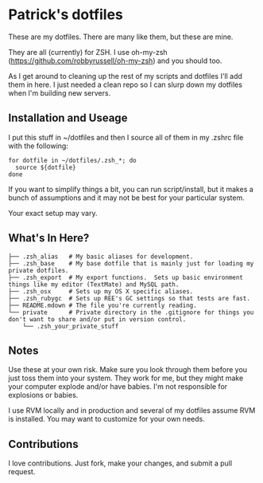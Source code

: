# Patrick's dotfiles

These are my dotfiles.  There are many like them, but these are mine.

They are all (currently) for ZSH.  I use oh-my-zsh (https://github.com/robbyrussell/oh-my-zsh) and you should too.

As I get around to cleaning up the rest of my scripts and dotfiles I'll add them in here.  I just needed a clean repo so I can slurp down my dotfiles when I'm building new servers.

## Installation and Useage

I put this stuff in ~/dotfiles and then I source all of them in my .zshrc file with the following:

    for dotfile in ~/dotfiles/.zsh_*; do
      source ${dotfile}
    done
    
If you want to simplify things a bit, you can run script/install, but it makes a bunch of assumptions and it may not be best for your particular system.

Your exact setup may vary.

## What's In Here?

    ├── .zsh_alias   # My basic aliases for development.
    ├── .zsh_base    # My base dotfile that is mainly just for loading my private dotfiles.
    ├── .zsh_export  # My export functions.  Sets up basic environment things like my editor (TextMate) and MySQL path.
    ├── .zsh_osx     # Sets up my OS X specific aliases.
    ├── .zsh_rubygc  # Sets up REE's GC settings so that tests are fast.
    ├── README.mdown # The file you're currently reading.
    └── private      # Private directory in the .gitignore for things you don't want to share and/or put in version control.
        └── .zsh_your_private_stuff

## Notes

Use these at your own risk.  Make sure you look through them before you just toss them into your system.  They work for me, but they might make your computer explode and/or have babies.  I'm not responsible for explosions or babies.

I use RVM locally and in production and several of my dotfiles assume RVM is installed.  You may want to customize for your own needs.

## Contributions

I love contributions.  Just fork, make your changes, and submit a pull request.